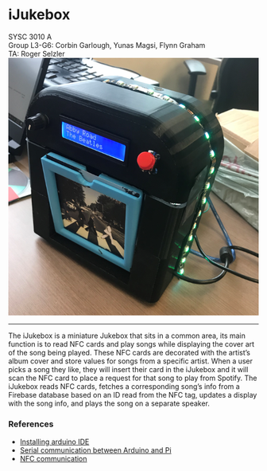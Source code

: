 # iJukebox  
SYSC 3010 A   
Group L3-G6: Corbin Garlough, Yunas Magsi, Flynn Graham  
TA: Roger Selzler  
![Project Image](finishedProduct.PNG)
___

The iJukebox is a miniature Jukebox that sits in a common area, its main function is to read NFC cards and play songs while displaying the cover art of the song being played. These NFC cards are decorated with the artist’s album cover and store values for songs from a specific artist. When a user picks a song they like, they will insert their card in the iJukebox and it will scan the NFC card to place a request for that song to play from Spotify. The iJukebox reads NFC cards, fetches a corresponding song’s info from a Firebase database based on an ID read from the NFC tag, updates a display with the song info, and plays the song on a separate speaker. 






### **References**  
-  [Installing arduino IDE](https://electropeak.com/learn/install-arduino-ide-on-raspberry-pi/#:~:text=Download%20the%20Arduino%20software%20for%20Linux%20operating%20systems%20based%20on%20ARM%20processors.&text=Right%2Dclick%20on%20the%20file%20and%20select%20Extract%20Here.&text=Double%20click%20on%20install.sh,Execute%20or%20Execute%20in%20Terminal)
-  [Serial communication between Arduino and Pi](https://roboticsbackend.com/raspberry-pi-arduino-serial-communication/)  
-  [NFC communication](https://www.raspberrypi.com/news/read-rfid-and-nfc-tokens-with-raspberry-pi-hackspace-37/)
